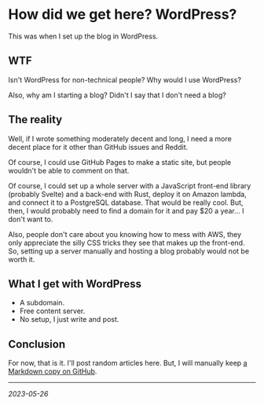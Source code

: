 # How did we get here? WordPress?

This was when I set up the blog in WordPress.

## WTF

Isn't WordPress for non-technical people? Why would I use WordPress?

Also, why am I starting a blog? Didn't I say that I don't need a blog?

## The reality

Well, if I wrote something moderately decent and long,
I need a more decent place for it other than GitHub issues and Reddit.

Of course, I could use GitHub Pages to make a static site,
but people wouldn't be able to comment on that.

Of course,
I could set up a whole server with a JavaScript front-end library
(probably Svelte) and a back-end with Rust, deploy it on Amazon lambda,
and connect it to a PostgreSQL database. That would be really cool.
But, then, I would probably need to find a domain for it and pay $20 a year…
I don't want to.

Also, people don't care about you knowing how to mess with AWS,
they only appreciate the silly CSS tricks they see that makes up the front-end.
So,
setting up a server manually and hosting a blog probably would not be worth it.

## What I get with WordPress

- A subdomain.
- Free content server.
- No setup, I just write and post.

## Conclusion

For now, that is it. I'll post random articles here.
But,
I will manually keep
[a Markdown copy on GitHub](https://github.com/SichangHe/blog_backup).

---

*2023-05-26*
